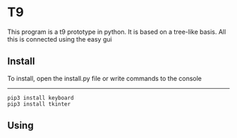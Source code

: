 # T9
This program is a t9 prototype in python. It is based on a tree-like basis. All this is connected using the easy gui
## Install
To install, open the install.py file or write commands to the console
____
```
pip3 install keyboard
pip3 install tkinter

```
## Using

